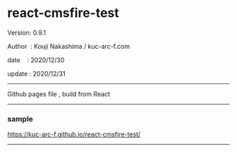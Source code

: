 ﻿# react-cmsfire-test

 Version: 0.9.1

 Author  : Kouji Nakashima / kuc-arc-f.com

 date    : 2020/12/30

 update : 2020/12/31

***

Github pages file , build from React

***
### sample 

https://kuc-arc-f.github.io/react-cmsfire-test/

***

